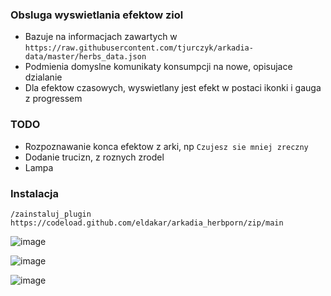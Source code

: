 ### Obsluga wyswietlania efektow ziol

* Bazuje na informacjach zawartych w `https://raw.githubusercontent.com/tjurczyk/arkadia-data/master/herbs_data.json`
* Podmienia domyslne komunikaty konsumpcji na nowe, opisujace dzialanie
* Dla efektow czasowych, wyswietlany jest efekt w postaci ikonki i gauga z progressem

### TODO

* Rozpoznawanie konca efektow z arki, np `Czujesz sie mniej zreczny`
* Dodanie trucizn, z roznych zrodel
* Lampa

### Instalacja

`/zainstaluj_plugin https://codeload.github.com/eldakar/arkadia_herbporn/zip/main`

![image](https://github.com/user-attachments/assets/724ba4c5-6a19-4fc0-bd00-7d793d2ef8bc)

![image](https://github.com/user-attachments/assets/9e96d138-0cd7-4601-8d60-fc78fa5b329c)

![image](https://github.com/user-attachments/assets/09442848-f32a-4871-be2b-644818271d76)

